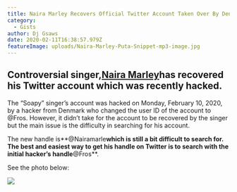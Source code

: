 ```yaml
---
title: Naira Marley Recovers Official Twitter Account Taken Over By Denmark Hacker
category:
  - Gists
author: Dj Gsaws
date: 2020-02-11T16:38:57.979Z
featureImage: uploads/Naira-Marley-Puta-Snippet-mp3-image.jpg
---
```

## **Controversial singer,[Naira Marley](https://tooxclusive.com/tag/naira-marley/)has recovered his Twitter account which was recently hacked.**

The “Soapy” singer’s account was hacked on Monday, February 10, 2020, by a hacker from Denmark who changed the user ID of the account to @Fros. However, it didn’t take for the account to be recovered by the singer but the main issue is the difficulty in searching for his account.

The new handle is**@Nairamarle**which is still a bit difficult to search for. The best and easiest way to get his handle on Twitter is to search with the initial hacker’s handle**@Fros**.

See the photo below:

![](https://tooxclusive.com/wp-content/uploads/2020/02/naira-marley-account-hacked.jpg)
